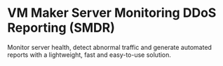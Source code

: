 # VM Maker Server Monitoring DDoS Reporting (SMDR)
Monitor server health, detect abnormal traffic and generate automated reports with a lightweight, fast and easy-to-use solution.
